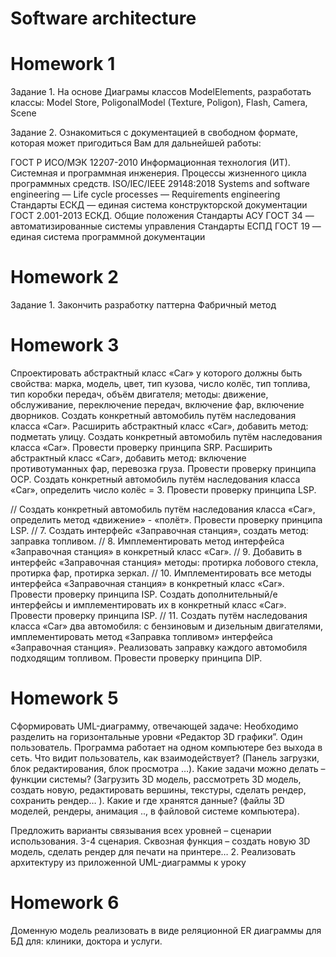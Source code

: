 # Software architecture


# Homework 1 

Задание 1. На основе Диаграмы классов ModelElements, разработать классы: Model Store, PoligonalModel (Texture, Poligon), Flash, Camera, Scene

Задание 2. Ознакомиться с документацией в свободном формате, которая может пригодиться Вам для дальнейшей работы:

ГОСТ Р ИСО/МЭК 12207-2010 Информационная технология (ИТ). Системная и программная инженерия. Процессы жизненного цикла программных средств.
ISO/IEC/IEEE 29148:2018 Systems and software engineering — Life cycle processes — Requirements engineering
Стандарты ЕСКД — единая система конструкторской документации
ГОСТ 2.001-2013 ЕСКД. Общие положения
Стандарты АСУ ГОСТ 34 — автоматизированные системы управления
Стандарты ЕСПД ГОСТ 19 — единая система программной документации

# Homework 2
Задание 1. Закончить разработку паттерна Фабричный метод

# Homework 3
Спроектировать абстрактный класс «Car» у которого должны быть свойства: марка, модель, цвет, тип кузова, число колёс, тип топлива, тип коробки передач, объём двигателя; методы: движение, обслуживание, переключение передач, включение фар, включение дворников.
Создать конкретный автомобиль путём наследования класса «Car».
Расширить абстрактный класс «Car», добавить метод: подметать улицу. Создать конкретный автомобиль путём наследования класса «Car». Провести проверку принципа SRP.
Расширить абстрактный класс «Car», добавить метод: включение противотуманных фар, перевозка груза. Провести проверку принципа OCP.
Создать конкретный автомобиль путём наследования класса «Car», определить число колёс = 3. Провести проверку принципа LSP.

// Создать конкретный автомобиль путём наследования класса «Car», определить метод «движение» - «полёт». Провести проверку принципа LSP.
// 7. Создать интерфейс «Заправочная станция», создать метод: заправка топливом.
// 8. Имплементировать метод интерфейса «Заправочная станция» в конкретный класс «Car».
// 9. Добавить в интерфейс «Заправочная станция» методы: протирка лобового стекла, протирка фар, протирка зеркал.
// 10. Имплементировать все методы интерфейса «Заправочная станция» в конкретный класс «Car». Провести проверку принципа ISP. Создать дополнительный/е интерфейсы и имплементировать их в конкретный класс «Car». Провести проверку принципа ISP.
// 11. Создать путём наследования класса «Car» два автомобиля: с бензиновым и дизельным двигателями, имплементировать метод «Заправка топливом» интерфейса «Заправочная станция». Реализовать заправку каждого автомобиля подходящим топливом. Провести проверку принципа DIP.


# Homework 5
Cформировать UML-диаграмму, отвечающей задаче: Необходимо разделить на горизонтальные уровни «Редактор 3D графики”. Один пользователь. Программа работает на одном компьютере без выхода в сеть.
Что видит пользователь, как взаимодействует? (Панель загрузки, блок редактирования, блок просмотра …).
Какие задачи можно делать – функции системы? (Загрузить 3D модель, рассмотреть 3D модель, создать новую, редактировать вершины, текстуры, сделать рендер, сохранить рендер… ).
Какие и где хранятся данные? (файлы 3D моделей, рендеры, анимация .., в файловой системе компьютера).

Предложить варианты связывания всех уровней – сценарии использования. 3-4 сценария. Сквозная функция – создать новую 3D модель, сделать рендер для печати на принтере…
2. Реализовать архитектуру из приложенной UML-диаграммы к уроку

# Homework 6
Доменную модель реализовать в виде реляционной ER диаграммы для БД для: клиники, доктора и услуги.
